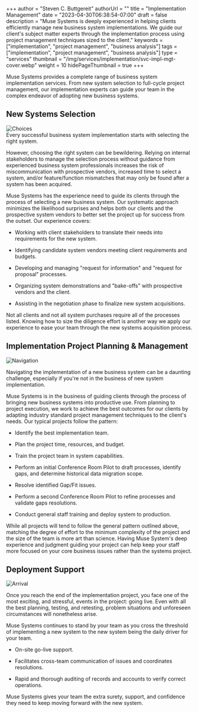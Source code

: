 +++
author = "Steven C. Buttgereit"
authorUrl = ""
title = "Implementation Management"
date = "2023-04-30T06:38:54-07:00"
draft = false
description = "Muse Systems is deeply experienced in helping clients efficiently manage new business system implementations.  We guide our client's subject matter experts through the implementation process using project management techniques sized to the client."
keywords = ["implementation", "project management", "business analysis"]
tags = ["implementation", "project management", "business analysis"]
type = "services"
thumbnail = "/img/services/implementation/svc-impl-mgt-cover.webp"
weight = 10
hidePageThumbnail = true
+++

Muse Systems provides a complete range of business system implementation services.  From new system selection to full-cycle project management, our implementation experts can guide your team in the complex endeavor of adopting new business systems.

## New Systems Selection

<div class="not-prose w-full md:w-72 float-left my-2 me-4 mb-2 ">
	<img class="mx-auto rounded-xl shadow-xl" src="/img/services/implementation/choices.webp" alt="Choices" aria-hidden="true"/>
</div>
Every successful business system implementation starts with selecting the right system.

However, choosing the right system can be bewildering.  Relying on internal stakeholders to manage the selection process without guidance from experienced business system professionals increases the risk of miscommunication with prospective vendors, increased time to select a system, and/or feature/function mismatches that may only be found after a system has been acquired.

Muse Systems has the experience need to guide its clients through the process of selecting a new business system.  Our systematic approach minimizes the likelihood surprises and helps both our clients and the prospective system vendors to better set the project up for success from the outset.  Our experience covers:

  * Working with client stakeholders to translate their needs into requirements for the new system.

  * Identifying candidate system vendors meeting client requirements and budgets.

  * Developing and managing "request for information" and "request for proposal" processes.

  * Organizing system demonstrations and "bake-offs" with prospective vendors and the client.

  * Assisting in the negotiation phase to finalize new system acquisitions.

Not all clients and not all system purchases require all of the processes listed.  Knowing how to size the diligence effort is another way we apply our experience to ease your team through the new systems acquisition process.

## Implementation Project Planning & Management

<div class="not-prose w-full md:w-72 float-right my-2 me-4 mb-2 ">
	<img class="mx-auto rounded-xl shadow-xl" src="/img/services/implementation/navigation.webp" alt="Navigation" aria-hidden="true"/>
</div>

Navigating the implementation of a new business system can be a daunting challenge, especially if you're not in the business of new system implementation.

Muse Systems is in the business of guiding clients through the process of bringing new business systems into productive use.  From planning to project execution, we work to achieve the best outcomes for our clients by adapting industry standard project management techniques to the client's needs.  Our typical projects follow the pattern:

  * Identify the best implementation team.

  * Plan the project time, resources, and budget.

  * Train the project team in system capabilities.

  * Perform an initial Conference Room Pilot to draft processes, identify gaps, and determine historical data migration scope.

  * Resolve identified Gap/Fit issues.

  * Perform a second Conference Room Pilot to refine processes and validate gaps resolutions.

  * Conduct general staff training and deploy system to production.

While all projects will tend to follow the general pattern outlined above, matching the degree of effort to the minimum complexity of the project and the size of the team is more art than science.  Having Muse System's deep experience and judgment guiding your project can help keep your staff more focused on your core business issues rather than the systems project.

## Deployment Support

<div class="not-prose w-full md:w-72 float-left my-2 me-4 mb-2 ">
	<img class="mx-auto rounded-xl shadow-xl" src="/img/services/implementation/arrival.webp" alt="Arrival" aria-hidden="true"/>
</div>

Once you reach the end of the implementation project, you face one of the most exciting, and stressful, events in the project: going live.  Even with all the best planning, testing, and retesting, problem situations and unforeseen circumstances will nonetheless arise.

Muse Systems continues to stand by your team as you cross the threshold of implementing a new system to the new system being the daily driver for your team.

  * On-site go-live support.

  * Facilitates cross-team communication of issues and coordinates resolutions.

  * Rapid and thorough auditing of records and accounts to verify correct operations.

Muse Systems gives your team the extra surety, support, and confidence they need to keep moving forward with the new system.
